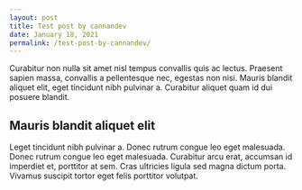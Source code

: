 ```yaml
---
layout: post
title: Test post by cannandev
date: January 18, 2021
permalink: /test-post-by-cannandev/
---
```

Curabitur non nulla sit amet nisl tempus convallis quis ac lectus. Praesent sapien massa, convallis a pellentesque nec, egestas non nisi. Mauris blandit aliquet elit, eget tincidunt nibh pulvinar a. Curabitur aliquet quam id dui posuere blandit.

## Mauris blandit aliquet elit

Leget tincidunt nibh pulvinar a. Donec rutrum congue leo eget malesuada. Donec rutrum congue leo eget malesuada. Curabitur arcu erat, accumsan id imperdiet et, porttitor at sem. Cras ultricies ligula sed magna dictum porta. Vivamus suscipit tortor eget felis porttitor volutpat.